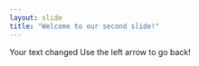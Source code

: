 ```yaml
---
layout: slide
title: "Welcome to our second slide!"
---
```

Your text changed 
Use the left arrow to go back!